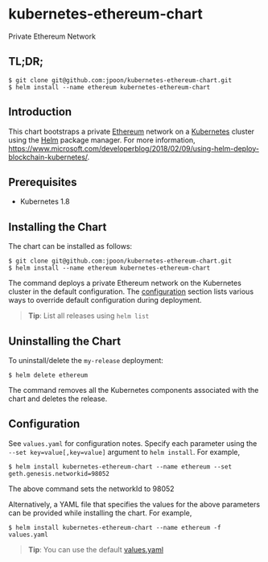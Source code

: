 # kubernetes-ethereum-chart

Private Ethereum Network

## TL;DR;

```console
$ git clone git@github.com:jpoon/kubernetes-ethereum-chart.git
$ helm install --name ethereum kubernetes-ethereum-chart
```

## Introduction

This chart bootstraps a private [Ethereum](https://www.ethereum.org/) network on a [Kubernetes](http://kubernetes.io) cluster using the [Helm](https://helm.sh) package manager. For more information, https://www.microsoft.com/developerblog/2018/02/09/using-helm-deploy-blockchain-kubernetes/.

## Prerequisites

* Kubernetes 1.8

## Installing the Chart

The chart can be installed as follows:

```console
$ git clone git@github.com:jpoon/kubernetes-ethereum-chart.git
$ helm install --name ethereum kubernetes-ethereum-chart
```

The command deploys a private Ethereum network on the Kubernetes cluster in the default configuration. The [configuration](#configuration) section lists various ways to override default configuration during deployment.

> **Tip**: List all releases using `helm list`

## Uninstalling the Chart

To uninstall/delete the `my-release` deployment:

```console
$ helm delete ethereum
```

The command removes all the Kubernetes components associated with the chart and deletes the release.

## Configuration

See `values.yaml` for configuration notes. Specify each parameter using the `--set key=value[,key=value]` argument to `helm install`. For example,

```console
$ helm install kubernetes-ethereum-chart --name ethereum --set geth.genesis.networkid=98052
```

The above command sets the networkId to 98052

Alternatively, a YAML file that specifies the values for the above parameters can be provided while installing the chart. For example,

```console
$ helm install kubernetes-ethereum-chart --name ethereum -f values.yaml
```

> **Tip**: You can use the default [values.yaml](values.yaml)
